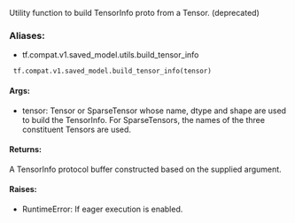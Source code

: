 Utility function to build TensorInfo proto from a Tensor. (deprecated)
### Aliases:
- tf.compat.v1.saved_model.utils.build_tensor_info

```
 tf.compat.v1.saved_model.build_tensor_info(tensor)
```
#### Args:
- tensor: Tensor or SparseTensor whose name, dtype and shape are used to build the TensorInfo. For SparseTensors, the names of the three constituent Tensors are used.
#### Returns:
A TensorInfo protocol buffer constructed based on the supplied argument.
#### Raises:
- RuntimeError: If eager execution is enabled.
